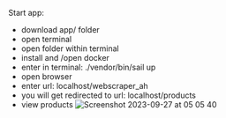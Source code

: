 
Start app:
- download app/ folder
- open terminal
- open folder within terminal
- install and /open docker
- enter in terminal: ./vendor/bin/sail up
- open browser
- enter url: localhost/webscraper_ah
- you will get redirected to url: localhost/products
- view products
![Screenshot 2023-09-27 at 05 05 40](https://github.com/Ted-bot/webscraper/assets/14259953/226ca98f-cd17-4713-b966-9f2429b2d717)
